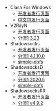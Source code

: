 * Clash For Windows
  * [开发者发行页面](https://github.com/Fndroid/clash_for_windows_pkg/releases)
  * [中文包发行页面](https://github.com/BoyceLig/Clash_Chinese_Patch/releases)
* V2RayN
  * [开发者发行页面](https://github.com/2dust/v2rayN/releases)
  * [分流1 3.23](https://cdn.jsdelivr.net/gh/LeiJun-ASNebula/ASNebula_DOC@download/Windows/V2RayN/3.23/v2rayN-Core.7z)
* Shadowsocks
  * [开发者发行页面](https://github.com/shadowsocks/shadowsocks-windows/releases)
  * [分流1 4.1.10.0](https://cdn.jsdelivr.net/gh/LeiJun-ASNebula/ASNebula_DOC@download/Windows/Shadowsocks/Shadowsocks-4.1.10.0.zip)
  * [simple-obfs](https://cdn.jsdelivr.net/gh/LeiJun-ASNebula/ASNebula_DOC@download/Windows/obfs-local.zip)
* ShadowsocksD
  * [开发者发行页面](https://github.com/TheCGDF/SSD-Windows/releases)
  * [分流1 2020.5](https://cdn.jsdelivr.net/gh/LeiJun-ASNebula/ASNebula_DOC@download/Windows/ShadowsocksD/SSD-2020.5-x86.zip)
  * [simple-obfs](https://cdn.jsdelivr.net/gh/LeiJun-ASNebula/ASNebula_DOC@download/Windows/obfs-local.zip)
* ShadowsocksRR
  * [开发者发行页面](https://github.com/shadowsocksrr/shadowsocksr-csharp/releases)
  * [分流1 v4.9.2](https://cdn.jsdelivr.net/gh/LeiJun-ASNebula/ASNebula_DOC@download/Windows/ShadowsocksR/ShadowsocksR-win-4.9.2.7z)
